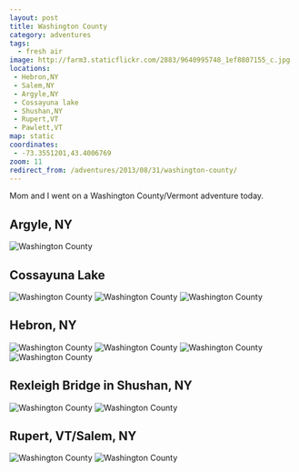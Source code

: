 ```yaml
---
layout: post
title: Washington County
category: adventures
tags:
  - fresh air
image: http://farm3.staticflickr.com/2883/9640995748_1ef8807155_c.jpg
locations:
 - Hebron,NY
 - Salem,NY
 - Argyle,NY
 - Cossayuna lake
 - Shushan,NY
 - Rupert,VT
 - Pawlett,VT
map: static
coordinates:
 - -73.3551201,43.4006769
zoom: 11
redirect_from: /adventures/2013/08/31/washington-county/
---
```



Mom and I went on a Washington County/Vermont adventure today.

## Argyle, NY

<div class="photos">

<img src="http://farm3.staticflickr.com/2878/9637740279_a6f70ebedd_b.jpg"  alt="Washington County">
</div>

## Cossayuna Lake

<div class="photos">

<img src="http://farm6.staticflickr.com/5470/9637747745_b5989c4710_b.jpg" class="img-half" alt="Washington County">
<img src="http://farm3.staticflickr.com/2878/9640986104_1a6274ee92_c.jpg" class="img-half" alt="Washington County">
<img src="http://farm6.staticflickr.com/5498/9640987334_81452d79e3_b.jpg" alt="Washington County" class="pop-out">
</div>

## Hebron, NY

<div class="photos">

<img src="http://farm6.staticflickr.com/5532/9640990302_827d1982fc_c.jpg" class="img-half" alt="Washington County">
<img src="http://farm6.staticflickr.com/5509/9640992772_145d3077e2_c.jpg" class="img-half" alt="Washington County">
<img src="http://farm4.staticflickr.com/3762/9640977766_b4d34ec115_c.jpg" class="img-half" alt="Washington County">
<img src="http://farm8.staticflickr.com/7353/9637759135_4c2076a44d_c.jpg" class="img-half" alt="Washington County">
</div>

## Rexleigh Bridge in Shushan, NY

<div class="photos">

<img src="http://farm3.staticflickr.com/2883/9640995748_1ef8807155_c.jpg"  class="img-split-wide" alt="Washington County">
<img src="http://farm6.staticflickr.com/5508/9640997512_4d46d93e11_c.jpg"  class="img-split-tall" alt="Washington County">
</div>

## Rupert, VT/Salem, NY

<div class="photos">

<img src="http://farm6.staticflickr.com/5496/9637763745_235a81196b_c.jpg" class="img-half" alt="Washington County">
<img src="http://farm6.staticflickr.com/5492/9637743609_c4546f5f1a_c.jpg" class="img-half" alt="Washington County">
</div>

